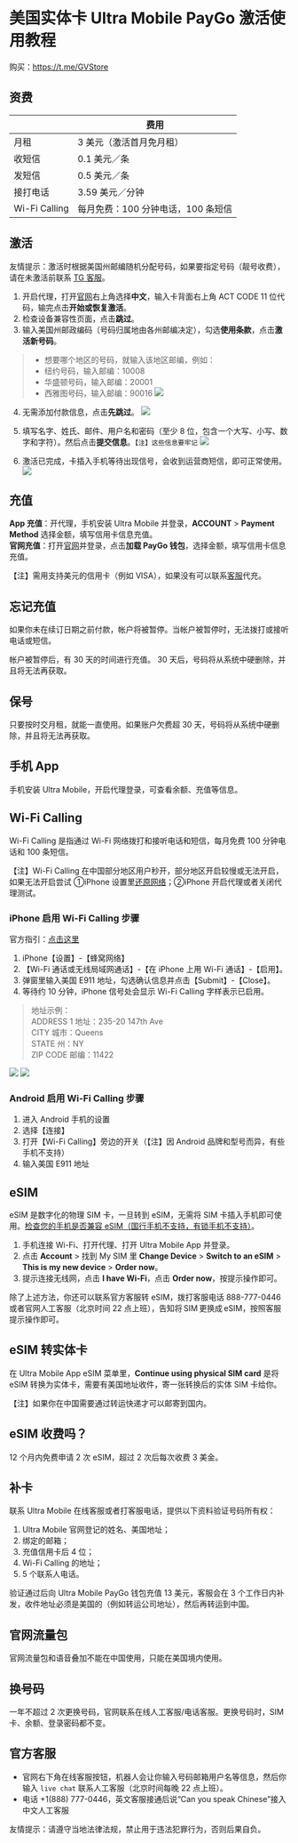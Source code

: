 # 美国实体卡 Ultra Mobile PayGo 激活使用教程

购买：https://t.me/GVStore

## 资费

|  | 费用 |  
|---|---|
| 月租 | 3 美元（激活首月免月租） |
| 收短信 | 0.1 美元／条|  
| 发短信 | 0.5 美元／条 |  
| 接打电话 | 3.59 美元／分钟 |   
| Wi-Fi Calling | 每月免费：100 分钟电话，100 条短信 | 


## 激活

友情提示：激活时根据美国州邮编随机分配号码，如果要指定号码（靓号收费），请在未激活前联系 [TG 客服]( https://t.me/GVStore)。

1. 开启代理，打开[官网](https://my.ultramobile.com/paygo/activation)右上角选择**中文**，输入卡背面右上角 ACT CODE 11 位代码，输完点击**开始或恢复激活**。
2. 检查设备兼容性页面，点击**跳过**。
3. 输入美国州邮政编码（号码归属地由各州邮编决定），勾选**使用条款**，点击**激活新号码**。

>- 想要哪个地区的号码，就输入该地区邮编，例如：
>- 纽约号码，输入邮编：10008
>- 华盛顿号码，输入邮编：20001
>- 西雅图号码，输入邮编：90016
![](https://i.imgur.com/fJEx4vH.png)

4. 无需添加付款信息，点击**先跳过**。
![](https://i.imgur.com/ET05Fz4.png)

5. 填写名字、姓氏、邮件、用户名和密码（至少 8 位，包含一个大写、小写、数字和字符）。然后点击**提交信息**。`【注】这些信息要牢记`
![](https://i.imgur.com/VZOvijw.png)

6. 激活已完成，卡插入手机等待出现信号，会收到运营商短信，即可正常使用。
![](https://i.imgur.com/PHL1Emr.png)

## 充值

**App 充值**：开代理，手机安装 Ultra Mobile 并登录，**ACCOUNT** > **Payment Method** 选择金额，填写信用卡信息充值。\
**官网充值**：打开[官网](https://my.ultramobile.com/account/paygo)并登录，点击**加载 PayGo 钱包**，选择金额，填写信用卡信息充值。

【注】需用支持美元的信用卡（例如 VISA），如果没有可以联系[客服](https://simgv.com/2023/03/19/store/)代充。


## 忘记充值
如果你未在续订日期之前付款，帐户将被暂停。当帐户被暂停时，无法拨打或接听电话或短信。

帐户被暂停后，有 30 天的时间进行充值。 30 天后，号码将从系统中硬删除，并且将无法再获取。


## 保号
只要按时交月租，就能一直使用。如果账户欠费超 30 天，号码将从系统中硬删除，并且将无法再获取。

## 手机 App
手机安装 Ultra Mobile，开启代理登录，可查看余额、充值等信息。

## Wi-Fi Calling
Wi-Fi Calling 是指通过 Wi-Fi 网络拨打和接听电话和短信，每月免费 100 分钟电话和 100 条短信。

【注】Wi-Fi Calling 在中国部分地区用户秒开，部分地区开启较慢或无法开启，如果无法开启尝试 ①iPhone 设置里[还原网络](https://support.apple.com/zh-cn/111786)；②iPhone 开启代理或者关闭代理测试。

### iPhone 启用 Wi-Fi Calling 步骤
官方指引：[点击这里](https://www.ultramobile.com/blog/what-is-wifi-calling/)

1. iPhone【设置】-【蜂窝网络】
2. 【Wi-Fi 通话或无线局域网通话】-【在 iPhone 上用 Wi-Fi 通话】-【启用】。
3. 弹窗里输入美国 E911 地址，勾选确认信息并点击【Submit】-【Close】。
4. 等待约 10 分钟，iPhone 信号处会显示 Wi-Fi Calling 字样表示已启用。

>地址示例：\
>ADDRESS 1 地址：235-20 147th Ave\
>CITY 城市：Queens\
>STATE 州：NY\
>ZIP CODE 邮编：11422

![](https://i.imgur.com/7txbPjG.jpg)
![](https://i.imgur.com/4640m95.jpg)

### Android 启用 Wi-Fi Calling 步骤
1. 进入 Android 手机的设置
2. 选择【连接】
3. 打开【Wi-Fi Calling】旁边的开关（【注】因 Android 品牌和型号而异，有些手机不支持）
4. 输入美国 E911 地址



## eSIM

eSIM 是数字化的物理 SIM 卡，一旦转到 eSIM，无需将 SIM 卡插入手机即可使用。[检查您的手机是否兼容 eSIM（国行手机不支持，有锁手机不支持）](https://www.ultramobile.com/esim/#esim-lp-compatibility)。

1. 手机连接 Wi-Fi、打开代理、打开 Ultra Mobile App 并登录。
2. 点击 **Account** > 找到 My SIM 里 **Change Device** > **Switch to an eSIM** > **This is my new device** > **Order now**。
3. 提示连接无线网，点击 **I have Wi-Fi**，点击 **Order now**，按提示操作即可。

除了上述方法，你还可以联系官方客服转 eSIM，拨打客服电话 888-777-0446 或者官网人工客服（北京时间 22 点上班），告知将 SIM 更换成 eSIM，按照客服提示操作即可。

## eSIM 转实体卡
在 Ultra Mobile App eSIM 菜单里，**Continue using physical SIM card** 是将 eSIM 转换为实体卡，需要有美国地址收件，寄一张转换后的实体 SIM 卡给你。

【注】如果你在中国需要通过转运快递才可以邮寄到国内。

## eSIM 收费吗？
12 个月内免费申请 2 次 eSIM，超过 2 次后每次收费 3 美金。

## 补卡
联系 Ultra Mobile 在线客服或者打客服电话，提供以下资料验证号码所有权：

1. Ultra Mobile 官网登记的姓名、美国地址；
2. 绑定的邮箱；
3. 充值信用卡后 4 位；
4. Wi-Fi Calling 的地址；
5. 5 个联系人电话。

验证通过后向 Ultra Mobile PayGo 钱包充值 13 美元，客服会在 3 个工作日内补发，收件地址必须是美国的（例如转运公司地址），然后再转运到中国。

## 官网流量包
官网流量包和语音叠加不能在中国使用，只能在美国境内使用。

## 换号码
一年不超过 2 次更换号码，官网联系在线人工客服/电话客服。更换号码时，SIM 卡、余额、登录密码都不变。

## 官方客服
- 官网右下角在线客服按钮，机器人会让你输入号码邮箱用户名等信息，然后你输入 `live chat` 联系人工客服（北京时间每晚 22 点上班）。
- 电话 +1(888) 777-0446，英文客服接通后说“Can you speak Chinese”接入中文人工客服

友情提示：请遵守当地法律法规，禁止用于违法犯罪行为，否则后果自负。


 
